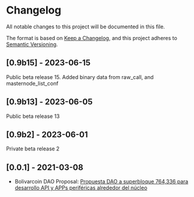 # Changelog

All notable changes to this project will be documented in this file.

The format is based on [Keep a Changelog](https://keepachangelog.com/en/1.0.0/),
and this project adheres to [Semantic Versioning](https://semver.org/spec/v2.0.0.html).

## [0.9b15] - 2023-06-15
Public beta release 15.
Added binary data from raw_call, and masternode_list_conf

## [0.9b13] - 2023-06-05
Public beta release 13

## [0.9b2] - 2023-06-01
Private beta release 2

## [0.0.1] - 2021-03-08

- Bolivarcoin DAO
  Proposal: [Propuesta DAO a superbloque 764,336 para desarrollo API y APPs periféricas alrededor del núcleo](https://bit.ly/Superbloque764336) 

